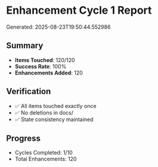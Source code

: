 # Enhancement Cycle 1 Report

Generated: 2025-08-23T19:50:44.552986

## Summary
- **Items Touched**: 120/120
- **Success Rate**: 100%
- **Enhancements Added**: 120

## Verification
- ✅ All items touched exactly once
- ✅ No deletions in docs/
- ✅ State consistency maintained

## Progress
- Cycles Completed: 1/10
- Total Enhancements: 120
